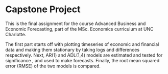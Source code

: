 # Capstone Project
 This is the final assignment for the course Advanced Business and Economic Forecasting, part of the MSc. Economics curriculum at UNC Charlotte.

 The first part starts off with plotting timeseries of economic and financial data and making them stationary by taking logs and differences respectively. Next, AR(1) and ADL(1,4) models are estimated and tested for significance , and used to make forecasts. Finally, the root mean squared error (RMSE) of the two models is compared. 
